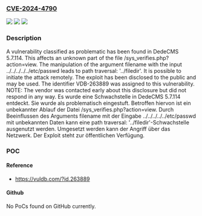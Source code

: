 ### [CVE-2024-4790](https://cve.mitre.org/cgi-bin/cvename.cgi?name=CVE-2024-4790)
![](https://img.shields.io/static/v1?label=Product&message=DedeCMS&color=blue)
![](https://img.shields.io/static/v1?label=Version&message=5.7.114%20&color=brightgreen)
![](https://img.shields.io/static/v1?label=Vulnerability&message=CWE-24%20Path%20Traversal%3A%20'..%2Ffiledir'&color=brightgreen)

### Description

A vulnerability classified as problematic has been found in DedeCMS 5.7.114. This affects an unknown part of the file /sys_verifies.php?action=view. The manipulation of the argument filename with the input ../../../../../etc/passwd leads to path traversal: '../filedir'. It is possible to initiate the attack remotely. The exploit has been disclosed to the public and may be used. The identifier VDB-263889 was assigned to this vulnerability. NOTE: The vendor was contacted early about this disclosure but did not respond in any way.
Es wurde eine Schwachstelle in DedeCMS 5.7.114 entdeckt. Sie wurde als problematisch eingestuft. Betroffen hiervon ist ein unbekannter Ablauf der Datei /sys_verifies.php?action=view. Durch Beeinflussen des Arguments filename mit der Eingabe ../../../../../etc/passwd mit unbekannten Daten kann eine path traversal: '../filedir'-Schwachstelle ausgenutzt werden. Umgesetzt werden kann der Angriff über das Netzwerk. Der Exploit steht zur öffentlichen Verfügung.

### POC

#### Reference
- https://vuldb.com/?id.263889

#### Github
No PoCs found on GitHub currently.


